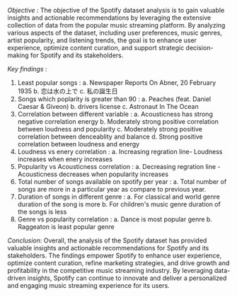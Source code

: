 *Objective* :
The objective of the Spotify dataset analysis is to gain valuable insights and actionable recommendations by leveraging the extensive collection of data from the popular music streaming platform. By analyzing various aspects of the dataset, including user preferences, music genres, artist popularity, and listening trends, the goal is to enhance user experience, optimize content curation, and support strategic decision-making for Spotify and its stakeholders.

*Key findings* :
1. Least popular songs :
a. Newspaper Reports On Abner, 20 February 1935
b. 恋は水の上で
c. 私の誕生日
2. Songs which poplarity is greater than 90 :
a. Peaches (feat. Daniel Caesar & Giveon)
b. drivers license
c. Astronaut In The Ocean
3. Correlation between different variable :
a. Acousticness has strong negative correlation energy
b. Moderately strong positive correlation between loudness and popularity
c. Moderately strong positive correlation between denceablity and balance
d. Strong positive correlation between loudness and energy
4. Loudness vs enery correlation :
a. Increasing regration line- Loudness increases when enery increases
5. Popularity vs Acousticness correlation :
a. Decreasing regration line - Acousticness decreases when popularity increases
6. Total number of songs available on spotify per year :
a. Total number of songs are more in a particular year as compare to previous year.
7. Duration of songs in different genre :
a. For classical and world genre duration of the song is more
b. For children's music genre duration of the songs is less
8. Genre vs popularity correlation :
a. Dance is most popular genre
b. Raggeaton is least popular genre

*Conclusion*:
Overall, the analysis of the Spotify dataset has provided valuable insights and actionable recommendations for Spotify and its stakeholders. The findings empower Spotify to enhance user experience, optimize content curation, refine marketing strategies, and drive growth and profitability in the competitive music streaming industry. By leveraging data-driven insights, Spotify can continue to innovate and deliver a personalized and engaging music streaming experience for its users.
